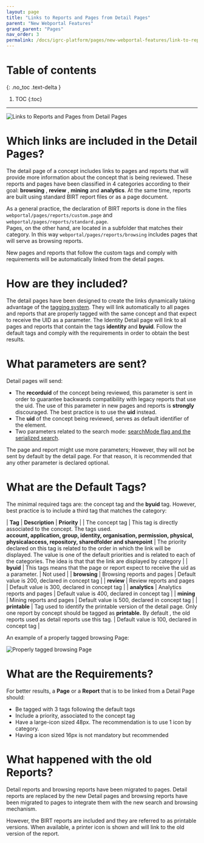 ```yaml
---
layout: page
title: "Links to Reports and Pages from Detail Pages"
parent: "New Webportal Features"
grand_parent: "Pages"
nav_order: 3
permalink: /docs/igrc-platform/pages/new-webportal-features/link-to-reports-and-pages/
---
```


# Table of contents
{: .no_toc .text-delta }

1. TOC
{:toc}
---

![Links to Reports and Pages from Detail Pages](../images/img2.png "Links to Reports and Pages from Detail Pages")

# Which links are included in the Detail Pages?

The detail page of a concept includes links to pages and reports that will provide more information about the concept that is being reviewed. These reports and pages have been classified in 4 categories according to their goal:     **browsing** , **review** , **mining** and **analytics**. At the same time, reports are built using standard BIRT report files or as a page document.   

As a general practice, the declaration of BIRT reports is done in the files `webportal/pages/reports/custom.page` and `webportal/pages/reports/standard.page`.   
Pages, on the other hand, are located in a subfolder that matches their category. In this way `webportal/pages/reports/browsing` includes pages that will serve as browsing reports.   

New pages and reports that follow the custom tags and comply with requirements will be automatically linked from the detail pages.  

# How are they included?

The detail pages have been designed to create the links dynamically taking advantage of the [tagging system](igrc-platform/pages/new-webportal-features/tagging-system-for-pages-and-reports.md). They will link automatically to all pages and reports that are properly tagged with the same concept and that expect to receive the UID as a parameter. The Identity Detail page will link to all pages and reports that contain the tags **identity** and **byuid**. Follow the default tags and comply with the requirements in order to obtain the best results.   

# What parameters are sent?

Detail pages will send:   

- The **recorduid** of the concept being reviewed, this parameter is sent in order to guarantee backwards compatibility with legacy reports that use the uid. The use of this parameter in new pages and reports is **strongly** discouraged. The best practice is to use the **uid** instead.
- The **uid**  of the concept being reviewed, serves as default identifier of the element.
- Two parameters related to the search mode:  [searchMode flag and the serialized search](igrc-platform/pages/new-webportal-features/search-pages-and-navigation-system.md).   

The page and report might use more parameters; However, they will not be sent by default by the detail page. For that reason, it is recommended that any other parameter is declared optional.

# What are the Default Tags?

The minimal required tags are:  the concept tag and the **byuid** tag. However, best practice is to include a third tag that matches the category:

|  **Tag** | **Description** | **Priority** |
|  The concept tag | This tag is directly associated to the concept. The tags used. <br>**account, application, group, identity, organisation, permission, physical, <br>physicalaccess, repository, sharedfolder and sharepoint** | The priority declared on this tag is related to the order in which the link will be displayed. The value is one of the default priorities and is related to each of the categories. The idea is that that the link are displayed by category |
| **byuid** | This tags means that the page or report expect to receive the uid as a parameter. | Not used |
| **browsing**  | Browsing reports and pages | Default value is 200, declared in concept tag |
| **review**  | Review reports and pages | Default value is 300, declared in concept tag |
| **analytics** | Analytics reports and pages | Default value is 400, declared in concept tag |
| **mining** | Mining reports and pages | Default value is 500, declared in concept tag |
| **printable** | Tag used to identify the printable version of the detail page. Only one report by concept should be tagged as **printable.** By default , the old reports used as detail reports use this tag. | Default value is 100, declared in concept tag |

An example of a properly tagged browsing Page:

![Properly tagged browsing Page](../images/img1.png "Properly tagged browsing Page")

# What are the Requirements?

For better results, a **Page** or a **Report** that is to be linked from a Detail Page should:   

- Be tagged with 3 tags following the default tags
- Include a priority, associated to the concept tag
- Have a large-icon sized 48px. The recommendation is to use 1 icon by category.
- Having a icon sized 16px is not mandatory but recommended

# What happened with the old Reports?

Detail reports and browsing reports have been migrated to pages. Detail reports are replaced by the new Detail pages and browsing reports have been migrated to pages to integrate them with the new search and browsing mechanism.   

However, the BIRT reports are included and they are referred to as printable versions. When available, a printer icon is shown and will link to the old version of the report.
